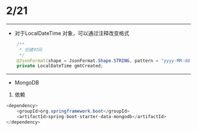 # 2/21
---
* 对于LocalDateTime 对象，可以通过注释改变格式
```java
    /**
     * 创建时间
     */
    @JsonFormat(shape = JsonFormat.Shape.STRING, pattern = "yyyy-MM-dd HH:mm:ss")
    private LocalDateTime gmtCreated;
```
---
* MongoDB
1. 依赖
```java
<dependency>
    <groupId>org.springframework.boot</groupId>
    <artifactId>spring-boot-starter-data-mongodb</artifactId>
</dependency>
```